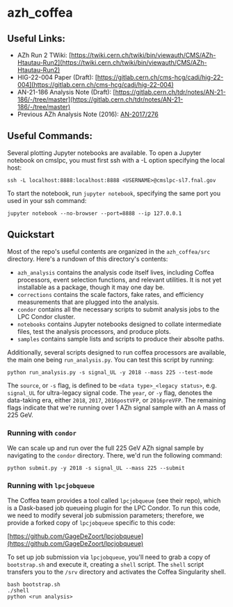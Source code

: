 # azh_coffea

## Useful Links:
- AZh Run 2 TWiki: [https://twiki.cern.ch/twiki/bin/viewauth/CMS/AZh-Htautau-Run2](https://twiki.cern.ch/twiki/bin/viewauth/CMS/AZh-Htautau-Run2)
- HIG-22-004 Paper (Draft): [https://gitlab.cern.ch/cms-hcg/cadi/hig-22-004](https://gitlab.cern.ch/cms-hcg/cadi/hig-22-004)
- AN-21-186 Analysis Note (Draft): [https://gitlab.cern.ch/tdr/notes/AN-21-186/-/tree/master](https://gitlab.cern.ch/tdr/notes/AN-21-186/-/tree/master)
- Previous AZh Analysis Note (2016): [AN-2017/276](https://cms.cern.ch/iCMS/jsp/db_notes/noteInfo.jsp?cmsnoteid=CMS%20AN-2021/186)


## Useful Commands:
Several plotting Jupyter notebooks are available. To open a Jupyter notebook on cmslpc, you must first ssh with a -L option specifying the local host: 

```ssh -L localhost:8888:localhost:8888 <USERNAME>@cmslpc-sl7.fnal.gov```

To start the notebook, run `jupyter notebook`, specifying the same port you used in your ssh command:

```jupyter notebook --no-browser --port=8888 --ip 127.0.0.1```


## Quickstart
Most of the repo's useful contents are organized in the `azh_coffea/src` directory. Here's a rundown of this directory's contents:
- `azh_analysis` contains the analysis code itself lives, including Coffea processors, event selection functions, and relevant utilities. It is not yet installable as a package, though it may one day be. 
- `corrections` contains the scale factors, fake rates, and efficiency measurements that are plugged into the analysis. 
- `condor` contains all the necessary scripts to submit analysis jobs to the LPC Condor cluster.
- `notebooks` contains Jupyter notebooks designed to collate intermediate files, test the analysis processors, and produce plots.
- `samples` contains sample lists and scripts to produce their absolte paths. 

Additionally, several scripts designed to run coffea processors are available, the main one being `run_analysis.py`. You can test this script by running:

```python run_analysis.py -s signal_UL -y 2018 --mass 225 --test-mode```

The `source`, or `-s` flag, is defined to be `<data type>_<legacy status>`, e.g. `signal_UL` for ultra-legacy signal code. The `year`, or `-y` flag, denotes the data-taking era, either `2018`, `2017`, `2016postVFP`, or `2016preVFP`. The remaining flags indicate that we're running over 1 AZh signal sample with an A mass of 225 GeV. 

### Running with `condor`
We can scale up and run over the full 225 GeV AZh signal sample by navigating to the `condor` directory. There, we'd run the following command:

```python submit.py -y 2018 -s signal_UL --mass 225 --submit``` 

### Running with `lpcjobqueue`
The Coffea team provides a tool called `lpcjobqueue` (see their repo), which is a Dask-based job queueing plugin for the LPC Condor. To run this code, we need to modify several job submission parameters; therefore, we provide a forked copy of `lpcjobqueue` specific to this code:

[https://github.com/GageDeZoort/lpcjobqueue](https://github.com/GageDeZoort/lpcjobqueue)

To set up job submission via `lpcjobqueue`, you'll need to grab a copy of `bootstrap.sh` and execute it, creating a `shell` script. The `shell` script transfers you to the `/srv` directory and activates the Coffea Singularity shell.

``` 
bash bootstrap.sh
./shell
python <run analysis>
```
